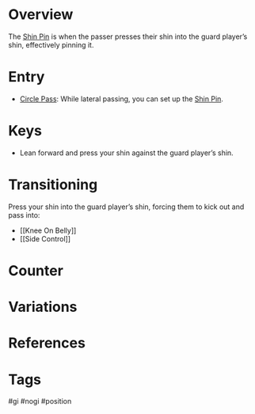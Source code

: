 # Overview
The <u>Shin Pin</u> is when the passer presses their shin into the guard player’s shin, effectively pinning it.
# Entry
- [Circle Pass](obsidian://open?vault=Obsidian-BJJ-Notes&file=Guard%20Passes%2FCircle%20Pass): While lateral passing, you can set up the <u>Shin Pin</u>.
# Keys
- Lean forward and press your shin against the guard player’s shin.
# Transitioning
Press your shin into the guard player’s shin, forcing them to kick out and pass into:
- [[Knee On Belly]]
- [[Side Control]]
# Counter
# Variations
# References
# Tags
#gi #nogi #position 